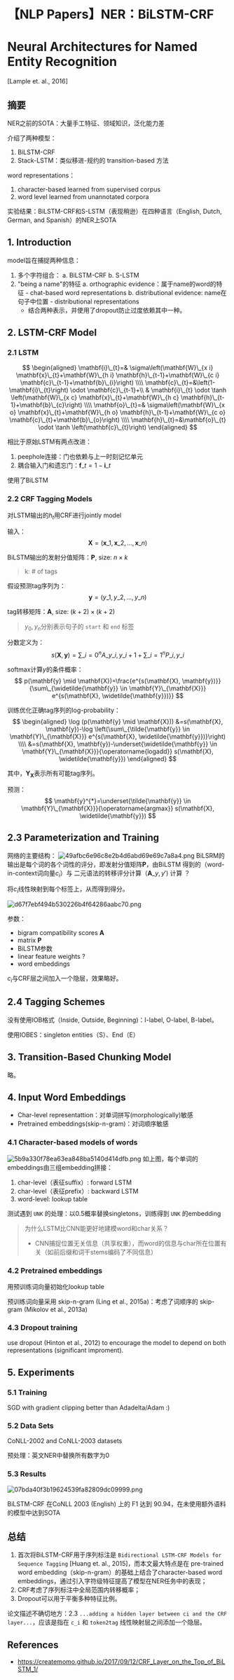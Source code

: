 # 【NLP Papers】NER：BiLSTM-CRF


# Neural Architectures for Named Entity Recognition
[Lample et. al., 2016]

## 摘要
NER之前的SOTA：大量手工特征、领域知识，泛化能力差

介绍了两种模型：
1. BiLSTM-CRF
2. Stack-LSTM：类似移进-规约的 transition-based 方法

word representations：
1. character-based learned from supervised corpus
2. word level learned from unannotated corpora

实验结果：BiLSTM-CRF和S-LSTM（表现稍逊）在四种语言（English, Dutch, German, and Spanish）的NER上SOTA

## 1. Introduction
model旨在捕捉两种信息：
1. 多个字符组合：
	a. BiLSTM-CRF
	b. S-LSTM
2. "being a name"的特征
	a. orthographic evidence：属于name的word的特征
		- chat-based word representations
	b. distributional evidence: name在句子中位置
		- distributional representations
	- 结合两种表示，并使用了dropout防止过度依赖其中一种。

## 2. LSTM-CRF Model
### 2.1 LSTM

$$
\begin{aligned}
\mathbf{i}\_{t}=& \sigma\left(\mathbf{W}\_{x i} \mathbf{x}\_{t}+\mathbf{W}\_{h i} \mathbf{h}\_{t-1}+\mathbf{W}\_{c i} \mathbf{c}\_{t-1}+\mathbf{b}\_{i}\right) \\\\
\mathbf{c}\_{t}=&\left(1-\mathbf{i}\_{t}\right) \odot \mathbf{c}\_{t-1}+\\
& \mathbf{i}\_{t} \odot \tanh \left(\mathbf{W}\_{x c} \mathbf{x}\_{t}+\mathbf{W}\_{h c} \mathbf{h}\_{t-1}+\mathbf{b}\_{c}\right) \\\\
\mathbf{o}\_{t}=& \sigma\left(\mathbf{W}\_{x o} \mathbf{x}\_{t}+\mathbf{W}\_{h o} \mathbf{h}\_{t-1}+\mathbf{W}\_{c o} \mathbf{c}\_{t}+\mathbf{b}\_{o}\right) \\\\
\mathbf{h}\_{t}=&\mathbf{o}\_{t} \odot \tanh \left(\mathbf{c}\_{t}\right)
\end{aligned}
$$

相比于原始LSTM有两点改进：
1. peephole连接：门也依赖与上一时刻记忆单元
2. 耦合输入门和遗忘门：$\boldsymbol{f}\_{t}=1-\boldsymbol{i}\_{t}$

使用了BiLSTM

### 2.2 CRF Tagging Models
对LSTM输出的$h_t$用CRF进行jointly model

输入：
$$
\mathbf{X}=\left(\mathbf{x}\_{1}, \mathbf{x}\_{2}, \ldots, \mathbf{x}\_{n}\right)
$$

BiLSTM输出的发射分值矩阵：$\mathbf{P}$, size: $n\times k$
> k: \# of tags

假设预测tag序列为：
$$
\mathbf{y}=\left(y\_{1}, y\_{2}, \ldots, y\_{n}\right)
$$

tag转移矩阵：$\mathbf{A}$, size: $(k+2)\times (k+2)$
> $y_0, y_n$分别表示句子的 `start` 和 `end` 标签

分数定义为：
$$
s(\mathbf{X}, \mathbf{y})=\sum\_{i=0}^{n} A\_{y\_{i}, y\_{i+1}}+\sum\_{i=1}^{n} P\_{i, y\_{i}}
$$

softmax计算$y$的条件概率：
$$
p(\mathbf{y} \mid \mathbf{X})=\frac{e^{s(\mathbf{X}, \mathbf{y})}}{\sum\_{\widetilde{\mathbf{y}} \in \mathbf{Y}\_{\mathbf{X}}} e^{s(\mathbf{X}, \widetilde{\mathbf{y}})}}
$$

训练优化正确tag序列的log-probability：
$$
\begin{aligned}
\log (p(\mathbf{y} \mid \mathbf{X})) &=s(\mathbf{X}, \mathbf{y})-\log \left(\sum\_{\tilde{\mathbf{y}} \in \mathbf{Y}\_{\mathbf{X}}} e^{s(\mathbf{X}, \widetilde{\mathbf{y}})}\right) \\\\
&=s(\mathbf{X}, \mathbf{y})-\underset{\widetilde{\mathbf{y}} \in \mathbf{Y}\_{\mathbf{X}}}{\operatorname{logadd}} s(\mathbf{X}, \widetilde{\mathbf{y}})
\end{aligned}
$$

其中，$\mathbf{Y_X}$表示所有可能tag序列。

预测：
$$
\mathbf{y}^{*}=\underset{\tilde{\mathbf{y}} \in \mathbf{Y}\_{\mathbf{X}}}{\operatorname{argmax}} s(\mathbf{X}, \widetilde{\mathbf{y}})
$$


## 2.3 Parameterization and Training
网络的主要结构：
![49afbc6e96c8e2b4d6abd69e69c7a8a4.png](../resources/5544c02e864045edb0e373c13123a707.png)
BiLSRM的输出是每个词的各个词性的评分，即发射分值矩阵$\mathbf{P}$，由BiLSTM 得到的（word-in-context词向量$c_i$）与 二元语法的转移评分计算（$\mathbf{A}\_{y,y'}$) 计算 ？

将$c_i$线性映射到每个标签上，从而得到得分。

![d67f7ebf494b530226b4f64286aabc70.png](../resources/b96700de7b0e43b1a96418e82a368ae5.png)

参数：
- bigram compatibility scores $\mathbf{A}$
- matrix $\mathbf{P}$
- BiLSTM参数
- linear feature weights ?
- word embeddings

$c_i$与CRF层之间加入一个隐层，效果略好。


## 2.4 Tagging Schemes
没有使用IOB格式（Inside, Outside, Beginning)：I-label, O-label, B-label。

使用IOBES：singleton entities（S）、End（E）

## 3. Transition-Based Chunking Model
略。

## 4. Input Word Embeddings
- Char-level representattion：对单词拼写(morphologically)敏感
- Pretrained embeddings(skip-n-gram)：对词顺序敏感

### 4.1 Character-based models of words
![5b9a330f78ea63ea848ba5140d414dfb.png](../resources/25b4b08579454ba39d5e875928aa762b.png)
如上图，每个单词的embeddings由三组embedding拼接：
1. char-level（表征suffix）: forward LSTM
2. char-level（表征prefix）: backward LSTM
3. word-level: lookup table

测试遇到 `UNK` 的处理：以0.5概率替换singletons，训练得到 `UNK` 的embedding

> 为什么LSTM比CNN能更好地建模word和char关系？
> - CNN捕捉位置无关信息（共享权重），而word的信息与char所在位置有关（如前后缀和词干stems编码了不同信息）

### 4.2 Pretrained embeddings
用预训练词向量初始化lookup table

预训练词向量采用 skip-n-gram (Ling et al., 2015a)：考虑了词顺序的 skip-gram (Mikolov et al., 2013a) 

### 4.3 Dropout training
use dropout  (Hinton et al., 2012) to encourage the model to depend on both representations (significant improment).


## 5. Experiments
### 5.1 Training
SGD with gradient clipping better than Adadelta/Adam :)

### 5.2 Data Sets
CoNLL-2002 and CoNLL-2003 datasets

预处理：英文NER中替换所有数字为0

### 5.3 Results
![07bda40f3b19624539fa82809dc09999.png](../resources/86a3602112794a83acd92e3b30edfcd2.png)

BiLSTM-CRF 在CoNLL 2003 (English) 上的 F1 达到 90.94，在未使用额外语料的模型中达到SOTA

## 总结
1. 首次将BiLSTM-CRF用于序列标注是 `Bidirectional LSTM-CRF Models for Sequence Tagging` [Huang et. al., 2015]，而本文最大特点是在 pre-trained word embedding（skip-n-gram）的基础上结合了character-based word embeddings，通过引入字符级特征提高了模型在NER任务中的表现；
2. CRF考虑了序列标注中全局范围内转移概率；
3. Dropout可以用于平衡多种特征比例。

论文描述不确切地方：2.3 `...adding a hidden
layer between ci and the CRF layer...`，应该是指在 `c_i` 和 `token2tag` 线性映射层之间添加一个隐层。

## References
- https://createmomo.github.io/2017/09/12/CRF_Layer_on_the_Top_of_BiLSTM_1/
